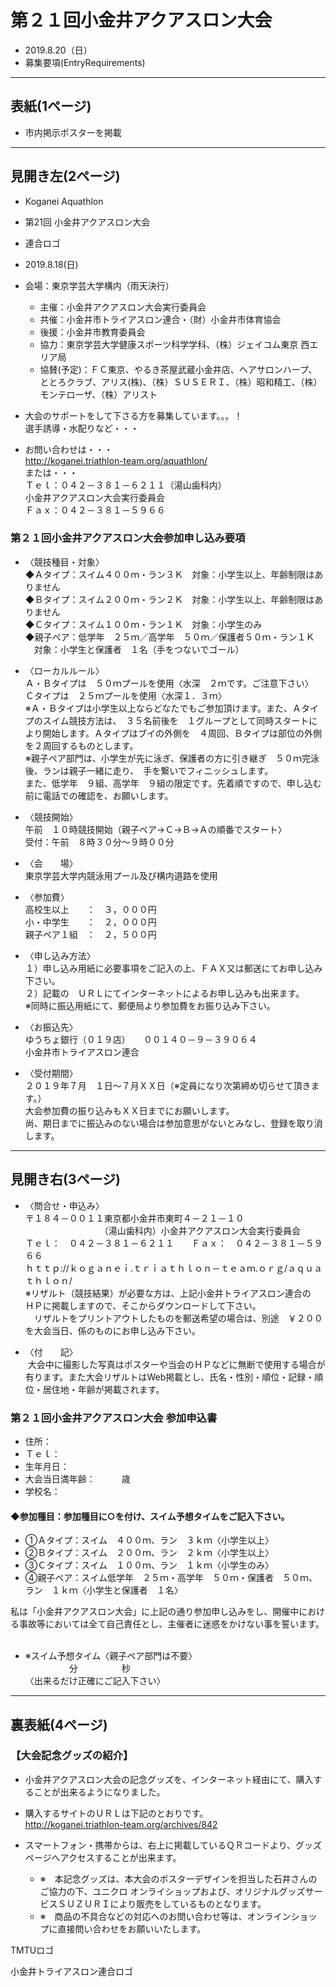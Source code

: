 # 第２１回小金井アクアスロン大会  
 * 2019.8.20（日）
 * 募集要項(EntryRequirements)

---
## 表紙(1ページ)  
   * 市内掲示ポスターを掲載  

---
## 見開き左(2ページ)  
   * Koganei Aquathlon  
   * 第21回 小金井アクアスロン大会  
   * 連合ロゴ  
   * 2019.8.18(日)  
   * 会場：東京学芸大学構内（雨天決行）  

     + 主催：小金井アクアスロン大会実行委員会  
     + 共催：小金井市トライアスロン連合・（財）小金井市体育協会  
     + 後援：小金井市教育委員会  
     + 協力：東京学芸大学健康スポーツ科学学科、（株）ジェイコム東京 西エリア局  
     + 協賛(予定)：ＦＣ東京、やるき茶屋武蔵小金井店、ヘアサロンハープ、ととろクラブ、アリス(株)、（株）ＳＵＳＥＲＩ、（株）昭和精工、（株）モンテローザ、（株）アリスト  

   * 大会のサポートをして下さる方を募集しています。。。！  
     選手誘導・水配りなど・・・  

   * お問い合わせは・・・  
      http://koganei.triathlon-team.org/aquathlon/  
      または・・・  
      Ｔｅｌ：０４２－３８１－６２１１（湯山歯科内）  
      小金井アクアスロン大会実行委員会  
      Ｆａｘ：０４２－３８１－５９６６  

### 第２１回小金井アクアスロン大会参加申し込み要項  

* 〈競技種目・対象〉    
  ◆Ａタイプ：スイム４００ｍ・ラン３Ｋ　対象：小学生以上、年齢制限はありません  
  ◆Ｂタイプ：スイム２００ｍ・ラン２Ｋ　対象：小学生以上、年齢制限はありません  
  ◆Ｃタイプ：スイム１００ｍ・ラン１Ｋ　対象：小学生のみ  
  ◆親子ペア：低学年　２５ｍ／高学年　５０ｍ／保護者５０ｍ・ラン１Ｋ  
  　対象：小学生と保護者　１名（手をつないでゴール）  


* 〈ローカルルール〉  
  Ａ・Ｂタイプは　５０ｍプールを使用〈水深　２ｍです。ご注意下さい〉  
  Ｃタイプは　２５ｍプールを使用〈水深１．３ｍ〉  
  ※Ａ・Ｂタイプは小学生以上ならどなたでもご参加頂けます。また、Ａタイプのスイム競技方法は、　３５名前後を　１グループとして同時スタートにより開始します。Ａタイプはブイの外側を　４周回、Ｂタイプは部位の外側を２周回するものとします。  
  ※親子ペア部門は、小学生が先に泳ぎ、保護者の方に引き継ぎ　５０ｍ完泳後、ランは親子一緒に走り、　手を繋いでフィニッシュします。  
  また、低学年　９組、高学年　９組の限定です。先着順ですので、申し込む前に電話での確認を、お願いします。  

* 〈競技開始〉  
  午前　１０時競技開始（親子ペア→Ｃ→Ｂ→Ａの順番でスタート〉  
  受付：午前　８時３０分～９時００分  

* 〈会　　場〉  
  東京学芸大学内競泳用プール及び構内道路を使用  

* 〈参加費〉  
  高校生以上　　：　３，０００円  
  小・中学生　　：　２，０００円  
  親子ペア１組　：　２，５００円  

* 〈申し込み方法〉  
  １）申し込み用紙に必要事項をご記入の上、ＦＡＸ又は郵送にてお申し込み下さい。  
  ２）記載の　ＵＲＬにてインターネットによるお申し込みも出来ます。  
  ※同時に振込用紙にて、郵便局より参加費をお振り込み下さい。  

* 〈お振込先〉  
  ゆうちょ銀行（０１９店）　　００１４０－９－３９０６４  
  小金井市トライアスロン連合  

* 〈受付期間〉  
  ２０１９年７月　１日～７月ＸＸ日（※定員になり次第締め切らせて頂きます。）  
  大会参加費の振り込みもＸＸ日までにお願いします。  
  尚、期日までに振込みのない場合は参加意思がないとみなし、登録を取り消します。  

---
## 見開き右(3ページ)  
* 〈問合せ・申込み〉  
  〒１８４－００１１東京都小金井市東町４－２１－１０  
　　　　　　　　　（湯山歯科内）小金井アクアスロン大会実行委員会  
  Ｔｅｌ：　０４２－３８１－６２１１　　Ｆａｘ：　０４２－３８１－５９６６  
  ｈｔｔｐ://ｋｏｇａｎｅｉ.ｔｒｉａｔｈｌｏｎ－ｔｅａｍ.ｏｒｇ/ａｑｕａｔｈｌｏｎ/  
  ※リザルト（競技結果）が必要な方は、上記小金井トライアスロン連合の　ＨＰに掲載しますので、そこからダウンロードして下さい。  
  　リザルトをプリントアウトしたものを郵送希望の場合は、別途　￥２００を大会当日、係のものにお申し込み下さい。  

* 〈付　　記〉  
  大会中に撮影した写真はポスターや当会のＨＰなどに無断で使用する場合が有ります。また大会リザルトはWeb掲載とし、氏名・性別・順位・記録・順位・居住地・年齢が掲載されます。

### 第２１回小金井アクアスロン大会 参加申込書
* 住所：
* Ｔｅｌ：
* 生年月日：
* 大会当日満年齢：　　　歳
* 学校名：
#### ◆参加種目：参加種目に○を付け、スイム予想タイムをご記入下さい。  
* ①Ａタイプ：スイム　４００ｍ、ラン　３ｋｍ〈小学生以上〉  
* ②Ｂタイプ：スイム　２００ｍ、ラン　２ｋｍ〈小学生以上〉  			
* ③Ｃタイプ：スイム　１００ｍ、ラン　１ｋｍ〈小学生のみ〉  
* ④親子ペア：スイム低学年　２５ｍ・高学年　５０ｍ・保護者　５０ｍ、ラン　１ｋｍ〈小学生と保護者　１名〉  

私は「小金井アクアスロン大会」に上記の通り参加申し込みをし、開催中における事故等においては全て自己責任とし、主催者に迷惑をかけない事を誓います。  

* ※スイム予想タイム〈親子ペア部門は不要〉			
　　　　　分　　　　　秒			
  〈出来るだけ正確にご記入下さい〉			



---
## 裏表紙(4ページ)  
### 【大会記念グッズの紹介】  
* 小金井アクアスロン大会の記念グッズを、インターネット経由にて、購入することが出来るようになりました。  

* 購入するサイトのＵＲＬは下記のとおりです。  
   http://koganei.triathlon-team.org/archives/842  

* スマートフォン・携帯からは、右上に掲載しているＱＲコードより、グッズページへアクセスすることが出来ます。  

  + ※　本記念グッズは、本大会のポスターデザインを担当した石井さんのご協力の下、ユニクロ オンライショップおよび、オリジナルグッズサービスＳＵＺＵＲＩにより販売をしているものとなります。  
  + ※　商品の不具合などの対応へのお問い合わせ等は、オンラインショップに直接問い合わせをお願いいたします。  


TMTUロゴ  

小金井トライアスロン連合ロゴ  
